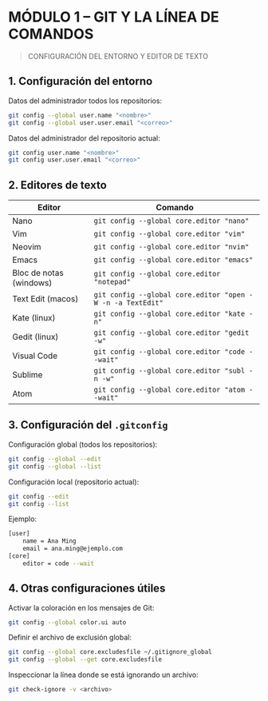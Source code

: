 # MÓDULO 1 – GIT Y LA LÍNEA DE COMANDOS

> CONFIGURACIÓN DEL ENTORNO Y EDITOR DE TEXTO 

## 1. Configuración del entorno

Datos del administrador todos los repositorios:

```bash
git config --global user.name "<nombre>"
git config --global user.user.email "<correo>"
```

Datos del administrador del repositorio actual:

```bash
git config user.name "<nombre>"
git config user.user.email "<correo>"
```

## 2. Editores de texto

Editor | Comando
--- | ---
Nano | `git config --global core.editor "nano"`
Vim | `git config --global core.editor "vim"`
Neovim | `git config --global core.editor "nvim"`
Emacs | `git config --global core.editor "emacs"`
Bloc de notas (windows) | `git config --global core.editor "notepad"`
Text Edit (macos) | `git config --global core.editor "open -W -n -a TextEdit"`
Kate (linux) | `git config --global core.editor "kate -n"`
Gedit (linux) | `git config --global core.editor "gedit -w"`
Visual Code | `git config --global core.editor "code --wait"`
Sublime | `git config --global core.editor "subl -n -w"`
Atom | `git config --global core.editor "atom --wait"`

## 3. Configuración del `.gitconfig`

Configuración global (todos los repositorios):

```bash
git config --global --edit
git config --global --list
```

Configuración local (repositorio actual):

```bash
git config --edit
git config --list
```

Ejemplo:

```bash
[user]
    name = Ana Ming
    email = ana.ming@ejemplo.com
[core]
    editor = code --wait
```

## 4. Otras configuraciones útiles

Activar la coloración en los mensajes de Git:

```bash
git config --global color.ui auto
```

Definir el archivo de exclusión global:

```bash
git config --global core.excludesfile ~/.gitignore_global
git config --global --get core.excludesfile
```

Inspeccionar la línea donde se está ignorando un archivo:

```bash
git check-ignore -v <archivo>
```